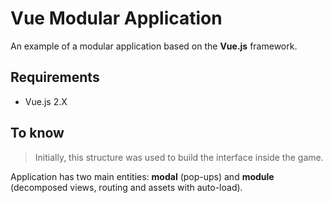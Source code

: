 # Vue Modular Application
An example of a modular application based on the **Vue.js** framework.

## Requirements
- Vue.js 2.X

## To know
> Initially, this structure was used to build the interface inside the game.

Application has two main entities: **modal** (pop-ups) and **module** (decomposed views, routing and assets with auto-load).

